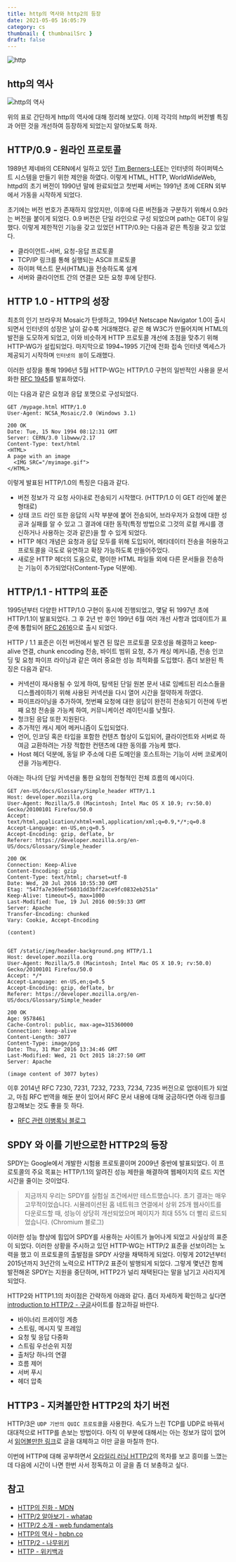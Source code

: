 ```yaml
---
title: http의 역사와 http2의 등장
date: 2021-05-05 16:05:79
category: cs
thumbnail: { thumbnailSrc }
draft: false
---
```


![http](./images/http.png)

## http의 역사

![http의 역사](./images/http_history.png)

위의 표로 간단하게 http의 역사에 대해 정리해 보았다. 이제 각각의 http의 버전별 특징과 어떤 것을 개선하여 등장하게 되었는지 알아보도록 하자.

## HTTP/0.9 - 원라인 프로토콜

1989년 제네바의 CERN에서 일하고 있던 [Tim Berners-LEE](https://ko.wikipedia.org/wiki/%ED%8C%80_%EB%B2%84%EB%84%88%EC%8A%A4%EB%A6%AC)는 인터넷의 하이퍼텍스트 시스템을 만들기 위한 제안을 하였다. 이렇게 HTML, HTTP, WorldWideWeb, httpd의 초기 버전이 1990년 말에 완료되었고 첫번째 서버는 1991년 초에 CERN 외부에서 가동을 시작하게 되었다.

초기에는 버전 번호가 존재하지 않았지만, 이후에 다른 버전들과 구분하기 위해서 0.9라는 버전을 붙이게 되었다. 0.9 버전은 단일 라인으로 구성 되었으며 path는 GET이 유일했다. 이렇게 제한적인 기능을 갖고 있었던 HTTP/0.9는 다음과 같은 특징을 갖고 있었다.

- 클라이언트-서버, 요청-응답 프로토콜
- TCP/IP 링크를 통해 실행되는 ASCII 프로토콜
- 하이퍼 텍스트 문서(HTML)을 전송하도록 설계
- 서버와 클라이언트 간의 연결은 모든 요청 후에 닫힌다.

## HTTP 1.0 - HTTP의 성장

최초의 인기 브라우저 Mosaic가 탄생하고, 1994년 Netscape Navigator 1.0이 출시되면서 인터넷의 성장은 날이 갈수록 거대해졌다. 같은 해 W3C가 만들어지며 HTML의 발전을 도모하게 되었고, 이와 비슷하게 HTTP 프로토콜 개선에 초점을 맞추기 위해 HTTP-WG가 설립되었다. 마지막으로 1994~1995 기간에 전화 접속 인터넷 엑세스가 제공되기 시작하며 `인터넷의 붐`이 도래했다.

이러한 성장을 통해 1996년 5월 HTTP-WG는 HTTP/1.0 구현의 일반적인 사용을 문서화한 [RFC 1945](https://tools.ietf.org/html/rfc1945)를 발표하였다.

이는 다음과 같은 요청과 응답 포맷으로 구성되었다.

```http
GET /mypage.html HTTP/1.0
User-Agent: NCSA_Mosaic/2.0 (Windows 3.1)

200 OK
Date: Tue, 15 Nov 1994 08:12:31 GMT
Server: CERN/3.0 libwww/2.17
Content-Type: text/html
<HTML>
A page with an image
  <IMG SRC="/myimage.gif">
</HTML>
```

이렇게 발표된 HTTP/1.0의 특징은 다음과 같다.

- 버전 정보가 각 요청 사이내로 전송되기 시작했다. (HTTP/1.0 이 GET 라인에 붙은 형태로)
- 상태 코드 라인 또한 응답의 시작 부분에 붙어 전송되어, 브라우저가 요청에 대한 성공과 실패를 알 수 있고 그 결과에 대한 동작(특정 방법으로 그것의 로컬 캐시를 갱신하거나 사용하는 것과 같은)을 할 수 있게 되었다.
- HTTP 헤더 개념은 요청과 응답 모두를 위해 도입되어, 메타데이터 전송을 허용하고 프로토콜을 극도로 유연하고 확장 가능하도록 만들어주었다.
- 새로운 HTTP 헤더의 도움으로, 평이한 HTML 파일들 외에 다른 문서들을 전송하는 기능이 추가되었다(Content-Type 덕분에).

## HTTP/1.1 - HTTP의 표준

1995년부터 다양한 HTTP/1.0 구현이 동시에 진행되었고, 몇달 뒤 1997년 초에 HTTP/1.1이 발표되었다. 그 후 2년 반 후인 199년 6월 여러 개선 사항과 업데이트가 표준에 통합되어 [RFC 2616](https://tools.ietf.org/html/rfc2616)으로 출시 되었다.

HTTP / 1.1 표준은 이전 버전에서 발견 된 많은 프로토콜 모호성을 해결하고 keep-alive 연결, chunk encoding 전송, 바이트 범위 요청, 추가 캐싱 메커니즘, 전송 인코딩 및 요청 파이프 라이닝과 같은 여러 중요한 성능 최적화를 도입했다. 좀더 보완된 특징은 다음과 같다.

- 커넥션이 재사용될 수 있게 하여, 탐색된 단일 원본 문서 내로 임베드된 리소스들을 디스플레이하기 위해 사용된 커넥션을 다시 열어 시간을 절약하게 하였다.
- 파이프라이닝을 추가하여, 첫번째 요청에 대한 응답이 완전히 전송되기 이전에 두번째 요청 전송을 가능케 하여, 커뮤니케이션 레이턴시를 낮췄다.
- 청크된 응답 또한 지원된다.
- 추가적인 캐시 제어 메커니즘이 도입되었다.
- 언어, 인코딩 혹은 타입을 포함한 컨텐츠 협상이 도입되어, 클라이언트와 서버로 하여금 교환하려는 가장 적합한 컨텐츠에 대한 동의를 가능케 했다.
- Host 헤더 덕분에, 동일 IP 주소에 다른 도메인을 호스트하는 기능이 서버 코로케이션을 가능케한다.

아래는 하나의 단일 커넥션을 통한 요청의 전형적인 전체 흐름의 예시이다.

```http
GET /en-US/docs/Glossary/Simple_header HTTP/1.1
Host: developer.mozilla.org
User-Agent: Mozilla/5.0 (Macintosh; Intel Mac OS X 10.9; rv:50.0) Gecko/20100101 Firefox/50.0
Accept: text/html,application/xhtml+xml,application/xml;q=0.9,*/*;q=0.8
Accept-Language: en-US,en;q=0.5
Accept-Encoding: gzip, deflate, br
Referer: https://developer.mozilla.org/en-US/docs/Glossary/Simple_header

200 OK
Connection: Keep-Alive
Content-Encoding: gzip
Content-Type: text/html; charset=utf-8
Date: Wed, 20 Jul 2016 10:55:30 GMT
Etag: "547fa7e369ef56031dd3bff2ace9fc0832eb251a"
Keep-Alive: timeout=5, max=1000
Last-Modified: Tue, 19 Jul 2016 00:59:33 GMT
Server: Apache
Transfer-Encoding: chunked
Vary: Cookie, Accept-Encoding

(content)


GET /static/img/header-background.png HTTP/1.1
Host: developer.mozilla.org
User-Agent: Mozilla/5.0 (Macintosh; Intel Mac OS X 10.9; rv:50.0) Gecko/20100101 Firefox/50.0
Accept: */*
Accept-Language: en-US,en;q=0.5
Accept-Encoding: gzip, deflate, br
Referer: https://developer.mozilla.org/en-US/docs/Glossary/Simple_header

200 OK
Age: 9578461
Cache-Control: public, max-age=315360000
Connection: keep-alive
Content-Length: 3077
Content-Type: image/png
Date: Thu, 31 Mar 2016 13:34:46 GMT
Last-Modified: Wed, 21 Oct 2015 18:27:50 GMT
Server: Apache

(image content of 3077 bytes)
```

이후 2014년 RFC 7230, 7231, 7232, 7233, 7234, 7235 버전으로 업데이트가 되었고, 마침 RFC 번역을 해둔 분이 있어서 RFC 문서 내용에 대해 궁금하다면 아래 링크를 참고해보는 것도 좋을 듯 하다.

- [RFC 관련 이병록님 블로그](https://roka88.dev/category/RFC)

## SPDY 와 이를 기반으로한 HTTP2의 등장

SPDY는 Google에서 개발한 시험용 프로토콜이며 2009년 중반에 발표되었다. 이 프로토콜의 주요 목표는 HTTP/1.1의 알려진 성능 제한을 해결하여 웹페이지의 로드 지연 시간을 줄이는 것이었다.

> 지금까지 우리는 SPDY를 실험실 조건에서만 테스트했습니다. 초기 결과는 매우 고무적이었습니다. 시뮬레이션된 홈 네트워크 연결에서 상위 25개 웹사이트를 다운로드할 때, 성능이 상당히 개선되었으며 페이지가 최대 55% 더 빨리 로드되었습니다. (Chromium 블로그)

이러한 성능 향상에 힘입어 SPDY를 사용하는 사이트가 늘어나게 되었고 사실상의 표준이 되었다. 이러한 상황을 주시하고 있던 HTTP-WG는 HTTP/2 표준을 선보이려는 노력을 했고 이 프로토콜의 출발점을 SPDY 사양을 채택하게 되었다. 이렇게 2012년부터 2015년까지 3년간의 노력으로 HTTP/2 표준이 발행되게 되었다. 그렇게 몇년간 함께 발전해온 SPDY는 지원을 중단하며, HTTP2가 널리 채택된다는 말을 남기고 사라지게 되었다.

HTTP2와 HTTP1.1의 차이점은 간략하게 아래와 같다. 좀더 자세하게 확인하고 싶다면 [introduction to HTTP/2 - 구글](https://developers.google.com/web/fundamentals/performance/http2?hl=ko)사이트를 참고하길 바란다.

- 바이너리 프레이밍 계층
- 스트림, 메시지 및 프레임
- 요청 및 응답 다중화
- 스트림 우선순위 지정
- 출처당 하나의 연결
- 흐름 제어
- 서버 푸시
- 헤더 압축

## HTTP3 - 지켜볼만한 HTTP2의 차기 버전

HTTP/3은 `UDP 기반의 QUIC 프로토콜`을 사용한다. 속도가 느린 TCP를 UDP로 바꿔서 대대적으로 HTTP를 손보는 방법이다. 아직 이 부분에 대해서는 아는 정보가 많이 없어서 [읽어볼만한 링크](https://evan-moon.github.io/2019/10/08/what-is-http3/)로 글을 대체하고 이만 글을 마칠까 한다.

이번에 HTTP에 대해 공부하면서 [오라일리 러닝 HTTP/2](http://www.yes24.com/Product/Goods/58007534)의 목차를 보고 흥미를 느꼈는데 다음에 시간이 나면 한번 사서 정독하고 이 글을 좀 더 보충하고 싶다.

## 참고

- [HTTP의 진화 - MDN](https://developer.mozilla.org/ko/docs/Web/HTTP/Basics_of_HTTP/Evolution_of_HTTP)
- [HTTP/2 알아보기 - whatap](https://www.whatap.io/ko/blog/38/)
- [HTTP/2 소개 - web fundamentals](https://developers.google.com/web/fundamentals/performance/http2?hl=ko)
- [HTTP의 역사 - hpbn.co](https://hpbn.co/brief-history-of-http/)
- [HTTP/2 - 나무위키](https://namu.wiki/w/HTTP/2)
- [HTTP - 위키백과](https://ko.wikipedia.org/wiki/HTTP)
